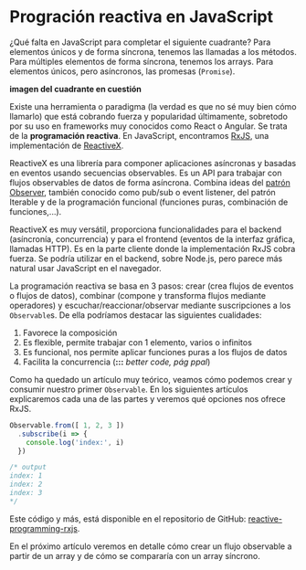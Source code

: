 # Progración reactiva en JavaScript

¿Qué falta en JavaScript para completar el siguiente cuadrante? Para elementos
únicos y de forma síncrona, tenemos las llamadas a los métodos. Para múltiples
elementos de forma síncrona, tenemos los arrays. Para elementos únicos, pero
asíncronos, las promesas (`Promise`).

**imagen del cuadrante en cuestión**

Existe una herramienta o paradigma (la verdad es que no sé muy bien cómo
llamarlo) que está cobrando fuerza y popularidad últimamente, sobretodo por su
uso en frameworks muy conocidos como React o Angular. Se trata de la
**programación reactiva**. En JavaScript, encontramos [RxJS], una
implementación de [ReactiveX].

ReactiveX es una librería para componer aplicaciones asíncronas y basadas en
eventos usando secuencias observables. Es un API para trabajar con flujos
observables de datos de forma asíncrona. Combina ideas del [patrón Observer],
también conocido como pub/sub o event listener, del patrón Iterable y de la
programación funcional (funciones puras, combinación de funciones,...).

ReactiveX es muy versátil, proporciona funcionalidades para el backend
(asíncronía, concurrencia) y para el frontend (eventos de la interfaz gráfica,
llamadas HTTP). Es en la parte cliente donde la implementación RxJS cobra
fuerza. Se podría utilizar en el backend, sobre Node.js, pero parece más
natural usar JavaScript en el navegador.

La programación reactiva se basa en 3 pasos: crear (crea flujos de eventos o
flujos de datos), combinar (compone y transforma flujos mediante operadores) y
escuchar/reaccionar/observar mediante suscripciones a los `Observable`s. De
ella podríamos destacar las siguientes cualidades:

1. Favorece la composición
2. Es flexible, permite trabajar con 1 elemento, varios o infinitos
3. Es funcional, nos permite aplicar funciones puras a los flujos de datos
4. Facilita la concurrencia (**:::** *better code, pág ppal*)

Como ha quedado un artículo muy teórico, veamos cómo podemos crear y consumir
nuestro primer `Observable`. En los siguientes artículos explicaremos cada una
de las partes y veremos qué opciones nos ofrece RxJS.

```javascript
Observable.from([ 1, 2, 3 ])
  .subscribe(i => {
    console.log('index:', i)
  })

/* output
index: 1
index: 2
index: 3
*/
```

Este código y más, está disponible en el repositorio de GitHub:
[reactive-programming-rxjs].

En el próximo artículo veremos en detalle cómo crear un flujo observable a
partir de un array y de cómo se compararía con un array síncrono.

[RxJS]: http://reactivex.io/rxjs/
[ReactiveX]: http://reactivex.io/
[patrón Observer]: http://en.wikipedia.org/wiki/Observer_pattern
[reactive-programming-rxjs]: https://github.com/rchavarria/reactive-programming-rxjs

